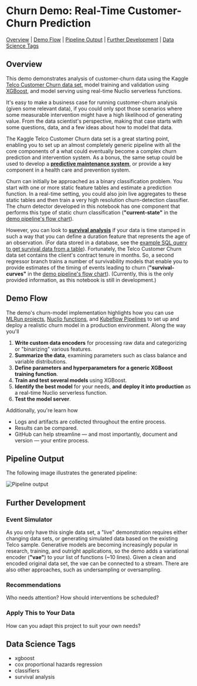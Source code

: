 # Churn Demo: Real-Time Customer-Churn Prediction

[Overview](#overview)&nbsp;| [Demo Flow](#demo-flow)&nbsp;| [Pipeline Output](#pipeline-output)&nbsp;| [Further Development](#further-development)&nbsp;| [Data Science Tags](#data-science-tags)

<a id="overview"></a>
## Overview

This demo demonstrates analysis of customer-churn data using the Kaggle [Telco Customer Churn data set](https://www.kaggle.com/blastchar/telco-customer-churn), model training and validation using [XGBoost](https://xgboost.readthedocs.io), and model serving using real-time Nuclio serverless functions.

It's easy to make a business case for running customer-churn analysis (given some relevant data), if you could only spot those scenarios where some measurable intervention might have a high likelihood of generating value.
From the data scientist's perspective, making that case starts with some questions, data, and a few ideas about how to model that data.

The Kaggle Telco Customer Churn data set is a great starting point, enabling you to set up an almost completely generic pipeline with all the core components of a what could eventually become a complex churn prediction and intervention system.
As a bonus, the same setup could be used to develop a [**predictive maintenance system**](https://docs.microsoft.com/en-us/archive/msdn-magazine/2019/may/machine-learning-using-survival-analysis-for-predictive-maintenance), or provide a key component in a health care and prevention system.

Churn can initially be approached as a binary classification problem.
You start with one or more static feature tables and estimate a prediction function.
In a real-time setting, you could also join live aggregates to these static tables and then train a very high resolution churn-detection classifier.
The churn detector developed in this notebook has one component that performs this type of static churn classification (**"current-state"** in the [demo pipeline's flow chart](#pipeline-output)).

However, you can look to **[survival analysis](https://en.wikipedia.org/wiki/Survival_analysis)** if your data is time stamped in such a way that you can define a duration feature that represents the age of an observation.
(For data stored in a database, see the [example SQL query to get survival data from a table](https://lifelines.readthedocs.io/en/latest/Examples.html#example-sql-query-to-get-survival-data-from-a-table)).
Fortunately, the Telco Customer Churn data set contains the client's contract tenure in months.
So, a second regressor branch trains a number of survivability models that enable you to provide estimates of the timing of events leading to churn (**"survival-curves"** in the [demo pipeline's  flow chart](#pipeline-output)).
(Currently, this is the only provided information, as this notebook is still in development.)

<a id="demo-flow"></a>
## Demo Flow

The demo's churn-model implementation highlights how you can use [MLRun projects](https://github.com/mlrun), [Nuclio functions](https://nuclio.io/), and [Kubeflow Pipelines](https://www.kubeflow.org/) to set up and deploy a realistic churn model in a production environment.
Along the way you'll

1.  **Write custom data encoders** for processing raw data and categorizing or "binarizing" various features.
2.  **Summarize the data**, examining parameters such as class balance and variable distributions.
3.  **Define parameters and hyperparameters for a generic XGBoost training function**.
4.  **Train and test several models** using XGBoost.
5.  **Identify the best model** for your needs, **and deploy it into production** as a real-time Nuclio serverless function.
6.  **Test the model server**.

Additionally, you're learn how

- Logs and artifacts are collected throughout the entire process.
- Results can be compared.
- GitHub can help streamline &mdash; and most importantly, document and version &mdash; your entire process.

<a id="pipeline-output"></a>
## Pipeline Output

The following image illustrates the generated pipeline:

<p><img src="./assets/pipeline-3.png" alt="Pipeline output"/></p>

<a id="further-development"></a>
## Further Development

### Event Simulator

As you only have this single data set, a "live" demonstration requires either changing data sets, or generating simulated data based on the existing Telco sample.
Generative models are becoming increasingly popular in research, training, and outright applications, so the demo adds a variational encoder (**"vae"**) to your list of functions (~10 lines).
Given a clean and encoded original data set, the vae can be connected to a stream.
There are also other approaches, such as undersampling or oversampling.

### Recommendations

Who needs attention? How should interventions be scheduled?

### Apply This to Your Data

How can you adapt this project to suit your own needs?

<a id="data-science-tags"></a>
## Data Science Tags

- xgboost
- cox proportional hazards regression
- classifiers<br>
- survival analysis

